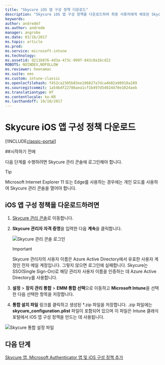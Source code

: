 ```yaml
---
title: "Skycure iOS 앱 구성 정책 다운로드"
description: "Skycure iOS 앱 구성 정책을 다운로드하여 최종 사용자에게 배포된 Skycure iOS 앱에서 사용합니다."
keywords: 
author: andredm7
ms.author: andredm
manager: angrobe
ms.date: 03/16/2017
ms.topic: article
ms.prod: 
ms.service: microsoft-intune
ms.technology: 
ms.assetid: d211b876-4d3a-473c-999f-843c0a16cd22
ROBOTS: NOINDEX,NOFOLLOW
ms.reviewer: heenamac
ms.suite: ems
ms.custom: intune-classic
ms.openlocfilehash: f452ca2305b83ee106827a7dca4b02a90910a289
ms.sourcegitcommit: 1a54bdf22786aea1cf1b497d54024470e1024aeb
ms.translationtype: HT
ms.contentlocale: ko-KR
ms.lasthandoff: 10/10/2017
---
```

# <a name="download-skycure-ios-app-configuration-policy"></a>Skycure iOS 앱 구성 정책 다운로드

[!INCLUDE[classic-portal](../includes/classic-portal.md)]

##<a name="before-you-begin"></a>시작하기 전에

다음 단계를 수행하려면 Skycure 관리 콘솔에 로그인해야 합니다.

> [!TIP] 
> Microsoft Internet Explorer 11 또는 Edge를 사용하는 경우에는 개인 모드를 사용하여 Skycure 관리 콘솔을 열어야 합니다.

## <a name="to-download-the-ios-app-configuration-policy"></a>iOS 앱 구성 정책을 다운로드하려면

1.  [Skycure 관리 콘솔](https://aad.skycure.com)로 이동합니다.

2.  **Skycure 관리자 자격 증명**을 입력한 다음 **계속**을 클릭합니다.

    ![Skycure 관리 콘솔 로그인](../media/mtp/skycure-ios-app-1.png)

    > [!IMPORTANT] 
    > Skycure 관리자의 사용자 이름은 Azure Active Directory에서 유효한 사용자 계정인 전자 메일 계정입니다. 그렇지 않으면 로그인에 실패합니다. Skycure는 SSO(Single Sign-On)로 해당 관리자 사용자 이름을 인증하는 데 Azure Active Directory를 사용합니다.

3.  **설정** &gt; **장치 관리 통합** &gt; **EMM 통합 선택**으로 이동하고 **Microsoft Intune**을 선택한 다음 선택한 항목을 저장합니다.

2.  **통합 설치 파일** 링크를 클릭하고 생성된 \*.zip 파일을 저장합니다. .zip 파일에는 **skycure\_configuration.plist** 파일이 포함되어 있으며 이 파일은 Intune 클래식 포털에서 iOS 앱 구성 정책을 만드는 데 사용됩니다.

![Skycure 통합 설정 파일](../media/mtp/skycure-ios-app-2.png)

## <a name="next-steps"></a>다음 단계

[Skycure 앱, Microsoft Authenticator 앱 및 iOS 구성 정책 추가](/intune-classic/deploy-use/add-skycure-apps-microsoft-authenticator-and-ios-app-configuration-policy)
